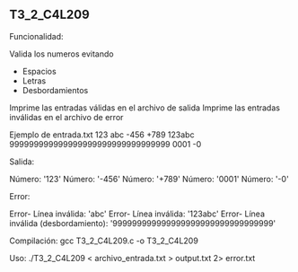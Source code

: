 ## T3_2_C4L209

Funcionalidad:

Valida los numeros evitando
- Espacios
- Letras
- Desbordamientos

Imprime las entradas válidas en el archivo de salida
Imprime las entradas inválidas en el archivo de error

Ejemplo de entrada.txt
123
abc
-456
+789
123abc
999999999999999999999999999999999
0001
-0

Salida:

Número: '123'
Número: '-456'
Número: '+789'
Número: '0001'
Número: '-0'

Error: 

Error- Línea inválida: 'abc'
Error- Línea inválida: '123abc'
Error- Línea inválida (desbordamiento): '999999999999999999999999999999999'

Compilación: gcc T3_2_C4L209.c -o T3_2_C4L209

Uso: ./T3_2_C4L209 < archivo_entrada.txt > output.txt 2> error.txt
